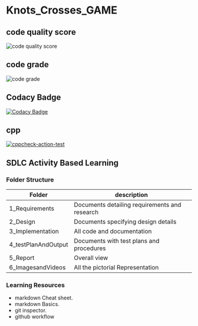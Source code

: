 # Knots_Crosses_GAME

## code quality score

![code quality score](https://api.codiga.io/project/30057/score/svg)

## code grade

![code grade](https://api.codiga.io/project/30057/status/svg)

## Codacy Badge

[![Codacy Badge](https://app.codacy.com/project/badge/Grade/e0fbea1a36ca46059e9aeadde32138ff)](https://www.codacy.com/gh/Jananichandiran/M1_Game_knots_crosses/dashboard?utm_source=github.com&amp;utm_medium=referral&amp;utm_content=Jananichandiran/M1_Game_knots_crosses&amp;utm_campaign=Badge_Grade)

## cpp

[![cppcheck-action-test](https://github.com/Jananichandiran/M1_Game_knots_crosses/actions/workflows/cppcheck.yml/badge.svg)](https://github.com/Jananichandiran/M1_Game_knots_crosses/actions/workflows/cppcheck.yml)

## SDLC Activity Based Learning
### Folder Structure

| Folder | description | 
| ---------- | ----------- |
| 1_Requirements | Documents detailing requirements and research |
| 2_Design | Documents specifying design details |
| 3_Implementation | All code and documentation |
| 4_testPlanAndOutput | Documents with test plans and procedures |
| 5_Report | Overall view |
| 6_ImagesandVideos | All the pictorial Representation | 

### Learning Resources

-   markdown Cheat sheet.
-   markdown Basics.
-   git inspector.
-   github workflow
